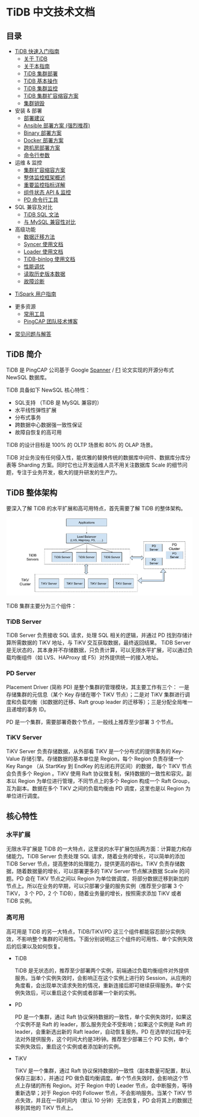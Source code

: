 # TiDB 中文技术文档

## 目录

 + [TiDB 快速入门指南](./QUICKSTART.md)
    - [关于 TiDB](./QUICKSTART.md#关于-tidb)
    - [关于本指南](./QUICKSTART.md#关于本指南)
    - [TiDB 集群部署](./QUICKSTART.md#tidb-集群部署)
    - [TiDB 基本操作](./QUICKSTART.md#tidb-基本操作)
    - [TiDB 集群监控](./QUICKSTART.md#tidb-集群监控)
    - [TiDB 集群扩容缩容方案](./QUICKSTART.md#tidb-集群扩容缩容方案)
    - [集群销毁](./QUICKSTART.md#集群销毁)
+ 安装 & 部署
  - [部署建议](op-guide/recommendation.md)
  - [Ansible 部署方案 (强烈推荐)](op-guide/ansible-deployment.md)
  - [Binary 部署方案](op-guide/binary-deployment.md)
  - [Docker 部署方案](op-guide/docker-deployment.md)
  - [跨机房部署方案](op-guide/location-awareness.md)
  - [命令行参数](op-guide/configuration.md)
+ 运维 & 监控
  - [集群扩容缩容方案](op-guide/horizontal-scale.md)
  - [整体监控框架概述](op-guide/monitor-overview.md)
  - [重要监控指标详解](op-guide/dashboard-overview-info.md)
  - [组件状态 API & 监控](op-guide/monitor.md)
  - [PD 命令行工具](op-guide/pd-control.md)
+ SQL 兼容及对比
  - [TiDB SQL 文法](sql/README.md)
  - [与 MySQL 兼容性对比](op-guide/mysql-compatibility.md)
+ 高级功能
  - [数据迁移方法](op-guide/migration.md)
  - [Syncer 使用文档](tools/syncer.md)
  - [Loader 使用文档](tools/loader.md)
  - [TiDB-binlog 使用文档](op-guide/tidb-binlog.md)
  - [性能调优](op-guide/tune-tikv.md)
  - [读取历史版本数据](op-guide/history-read.md)
  - [故障诊断](trouble-shooting.md)
- [TiSpark 用户指南](op-guide/tispark_user_guide.md)
+ 更多资源
  - [常用工具](https://github.com/pingcap/tidb-tools)
  - [PingCAP 团队技术博客](https://pingcap.com/bloglist-zh.html)
- [常见问题与解答](FAQ.md)

## TiDB 简介

TiDB 是 PingCAP 公司基于 Google [Spanner](http://research.google.com/archive/spanner.html) / [F1](http://research.google.com/pubs/pub41344.html) 论文实现的开源分布式 NewSQL 数据库。

TiDB 具备如下 NewSQL 核心特性：

* SQL支持 （TiDB 是 MySQL 兼容的）
* 水平线性弹性扩展
* 分布式事务
* 跨数据中心数据强一致性保证
* 故障自恢复的高可用

TiDB 的设计目标是 100% 的 OLTP 场景和 80% 的 OLAP 场景。

TiDB 对业务没有任何侵入性，能优雅的替换传统的数据库中间件、数据库分库分表等 Sharding 方案。同时它也让开发运维人员不用关注数据库 Scale 的细节问题，专注于业务开发，极大的提升研发的生产力。

## TiDB 整体架构

要深入了解 TiDB 的水平扩展和高可用特点，首先需要了解 TiDB 的整体架构。

![TiDB Architecture](media/tidb-architecture.png)

TiDB 集群主要分为三个组件：

### TiDB Server

TiDB Server 负责接收 SQL 请求，处理 SQL 相关的逻辑，并通过 PD 找到存储计算所需数据的 TiKV 地址，与 TiKV 交互获取数据，最终返回结果。
TiDB Server 是无状态的，其本身并不存储数据，只负责计算，可以无限水平扩展，可以通过负载均衡组件（如 LVS、HAProxy 或 F5）对外提供统一的接入地址。

### PD Server

Placement Driver (简称 PD) 是整个集群的管理模块，其主要工作有三个： 一是存储集群的元信息（某个 Key 存储在哪个 TiKV 节点）；二是对 TiKV 集群进行调度和负载均衡（如数据的迁移、Raft group leader 的迁移等）；三是分配全局唯一且递增的事务 ID。

PD 是一个集群，需要部署奇数个节点，一般线上推荐至少部署 3 个节点。

### TiKV Server

TiKV Server 负责存储数据，从外部看 TiKV 是一个分布式的提供事务的 Key-Value 存储引擎。存储数据的基本单位是 Region，每个 Region 负责存储一个 Key Range （从 StartKey 到 EndKey 的左闭右开区间）的数据，每个 TiKV 节点会负责多个 Region 。TiKV 使用 Raft 协议做复制，保持数据的一致性和容灾。副本以 Region 为单位进行管理，不同节点上的多个 Region 构成一个 Raft Group，互为副本。数据在多个 TiKV 之间的负载均衡由 PD 调度，这里也是以 Region 为单位进行调度。

## 核心特性

### 水平扩展

无限水平扩展是 TiDB 的一大特点，这里说的水平扩展包括两方面：计算能力和存储能力。TiDB Server 负责处理 SQL 请求，随着业务的增长，可以简单的添加 TiDB Server 节点，提高整体的处理能力，提供更高的吞吐。TiKV 负责存储数据，随着数据量的增长，可以部署更多的 TiKV Server 节点解决数据 Scale 的问题。PD 会在 TiKV 节点之间以 Region 为单位做调度，将部分数据迁移到新加的节点上。所以在业务的早期，可以只部署少量的服务实例（推荐至少部署 3 个 TiKV， 3 个 PD，2 个 TiDB），随着业务量的增长，按照需求添加 TiKV 或者 TiDB 实例。

### 高可用

高可用是 TiDB 的另一大特点，TiDB/TiKV/PD 这三个组件都能容忍部分实例失效，不影响整个集群的可用性。下面分别说明这三个组件的可用性、单个实例失效后的后果以及如何恢复。

+   TiDB

    TiDB 是无状态的，推荐至少部署两个实例，前端通过负载均衡组件对外提供服务。当单个实例失效时，会影响正在这个实例上进行的 Session，从应用的角度看，会出现单次请求失败的情况，重新连接后即可继续获得服务。单个实例失效后，可以重启这个实例或者部署一个新的实例。

+   PD

    PD 是一个集群，通过 Raft 协议保持数据的一致性，单个实例失效时，如果这个实例不是 Raft 的 leader，那么服务完全不受影响；如果这个实例是 Raft 的 leader，会重新选出新的 Raft leader，自动恢复服务。PD 在选举的过程中无法对外提供服务，这个时间大约是3秒钟。推荐至少部署三个 PD 实例，单个实例失效后，重启这个实例或者添加新的实例。

+   TiKV

    TiKV 是一个集群，通过 Raft 协议保持数据的一致性（副本数量可配置，默认保存三副本），并通过 PD 做负载均衡调度。单个节点失效时，会影响这个节点上存储的所有 Region。对于 Region 中的 Leader 节点，会中断服务，等待重新选举；对于 Region 中的 Follower 节点，不会影响服务。当某个 TiKV 节点失效，并且在一段时间内（默认 10 分钟）无法恢复，PD 会将其上的数据迁移到其他的 TiKV 节点上。

